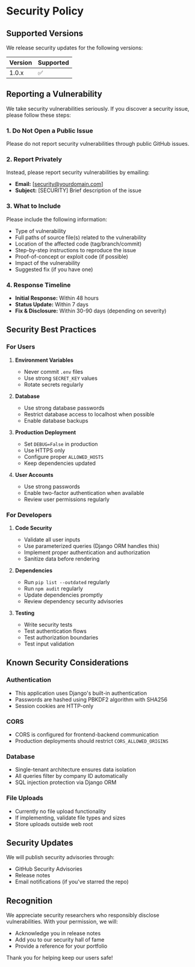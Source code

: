 # Security Policy

## Supported Versions

We release security updates for the following versions:

| Version | Supported          |
| ------- | ------------------ |
| 1.0.x   | :white_check_mark: |

## Reporting a Vulnerability

We take security vulnerabilities seriously. If you discover a security issue, please follow these steps:

### 1. **Do Not** Open a Public Issue

Please do not report security vulnerabilities through public GitHub issues.

### 2. Report Privately

Instead, please report security vulnerabilities by emailing:
- **Email:** [security@yourdomain.com]
- **Subject:** [SECURITY] Brief description of the issue

### 3. What to Include

Please include the following information:
- Type of vulnerability
- Full paths of source file(s) related to the vulnerability
- Location of the affected code (tag/branch/commit)
- Step-by-step instructions to reproduce the issue
- Proof-of-concept or exploit code (if possible)
- Impact of the vulnerability
- Suggested fix (if you have one)

### 4. Response Timeline

- **Initial Response:** Within 48 hours
- **Status Update:** Within 7 days
- **Fix & Disclosure:** Within 30-90 days (depending on severity)

## Security Best Practices

### For Users

1. **Environment Variables**
   - Never commit `.env` files
   - Use strong `SECRET_KEY` values
   - Rotate secrets regularly

2. **Database**
   - Use strong database passwords
   - Restrict database access to localhost when possible
   - Enable database backups

3. **Production Deployment**
   - Set `DEBUG=False` in production
   - Use HTTPS only
   - Configure proper `ALLOWED_HOSTS`
   - Keep dependencies updated

4. **User Accounts**
   - Use strong passwords
   - Enable two-factor authentication when available
   - Review user permissions regularly

### For Developers

1. **Code Security**
   - Validate all user inputs
   - Use parameterized queries (Django ORM handles this)
   - Implement proper authentication and authorization
   - Sanitize data before rendering

2. **Dependencies**
   - Run `pip list --outdated` regularly
   - Run `npm audit` regularly
   - Update dependencies promptly
   - Review dependency security advisories

3. **Testing**
   - Write security tests
   - Test authentication flows
   - Test authorization boundaries
   - Test input validation

## Known Security Considerations

### Authentication
- This application uses Django's built-in authentication
- Passwords are hashed using PBKDF2 algorithm with SHA256
- Session cookies are HTTP-only

### CORS
- CORS is configured for frontend-backend communication
- Production deployments should restrict `CORS_ALLOWED_ORIGINS`

### Database
- Single-tenant architecture ensures data isolation
- All queries filter by company ID automatically
- SQL injection protection via Django ORM

### File Uploads
- Currently no file upload functionality
- If implementing, validate file types and sizes
- Store uploads outside web root

## Security Updates

We will publish security advisories through:
- GitHub Security Advisories
- Release notes
- Email notifications (if you've starred the repo)

## Recognition

We appreciate security researchers who responsibly disclose vulnerabilities. With your permission, we will:
- Acknowledge you in release notes
- Add you to our security hall of fame
- Provide a reference for your portfolio

Thank you for helping keep our users safe!
